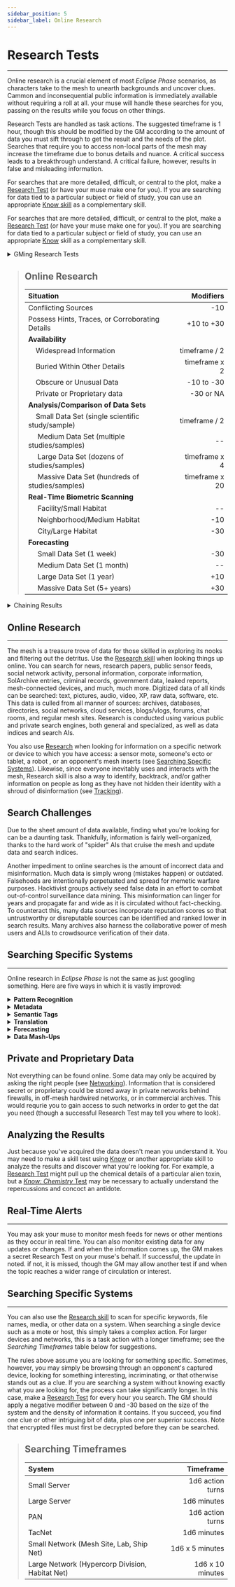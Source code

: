 ```yaml
---
sidebar_position: 5
sidebar_label: Online Research
---
```


# Research Tests
---
Online research is a crucial element of most *Eclipse Phase* scenarios, as characters take to the mesh to unearth backgrounds and uncover clues.  Cammon and inconsequential public information is immediately available without requiring a roll at all.  your muse will handle these searches for you, passing on the results while you focus on other things.

Research Tests are handled as task actions.  The suggested timeframe is 1 hour, though this should be modified by the GM according to the amount of data you must sift through to get the result and the needs of the plot.  Searches that require you to access non-local parts of the mesh may increase the timeframe due to bonus details and nuance.  A critical success leads to a breakthrough understand.  A critical failure, however, results in false and misleading information.

For searches that are more detailed, difficult, or central to the plot, make a [Research Test](../Skills.md#research) (or have your muse make one for you).  If you are searching for data tied to a particular subject or field of study, you can use an appropriate [Know skill](../Skills.md#know-skills) as a complementary skill.

For searches that are more detailed, difficult, or central to the plot, make a [Research Test](#research-tests) (or have your muse make one for you).  If you are searching for data tied to a particular subject or field of study, you can use an appropriate [Know](../Skills.md#know-skills) skill as a complementary skill.

<details>
   <summary> GMing Research Tests </summary> 
   <p>
   Research Tests are often important for the story line as one of the main methods PCs have for acquiring clues.  For this reason, it is important for GMs to have some flexibility.  If the timeframes provided in the rules don't plug so well into your plot framework, modify them to fit your needs.  Some evidence may simply take more work to dig up, and sometimes clues will fall right into the PCs' outstretched mandibles.  Especially sleuthful PCs sometimes get ahead of the game -- for this reason, it helps to structure your story so that they don't even know what clue they next need until it comes close to the time they will need it.

   If the Pcs fail their Research Tests, they should have other opportunities for discovering the information they need.  [Insight Pool](ais-and-muses.md#aptitudes-skills-and-pools) can also be useful here, when spent to acquire a clue.  Insight expenditures should still come with some effort, however.  A Pc that buys intel with an Insight point may still need to spend a few hours crawling through the mesh.
   </p>
</details>

> ## Online Research
> | Situation | Modifiers|
> | :--- | ---:|
> | Conflicting Sources | -10 |
> | Possess Hints, Traces, or Corroborating Details | +10 to +30
> | **Availability** | |
> | &nbsp;&nbsp;&nbsp; Widespread Information | timeframe / 2 |
> | &nbsp;&nbsp;&nbsp; Buried Within Other Details | timeframe x 2 |
> |&nbsp;&nbsp;&nbsp; Obscure or Unusual Data | -10 to -30 |
> |&nbsp;&nbsp;&nbsp; Private or Proprietary data | -30 or NA |
> | **Analysis/Comparison of Data Sets** | |
> |&nbsp;&nbsp;&nbsp; Small Data Set (single scientific study/sample) | timeframe / 2 |
> |&nbsp;&nbsp;&nbsp;&nbsp; Medium Data Set (multiple studies/samples) | -- |
> |&nbsp;&nbsp;&nbsp;&nbsp; Large Data Set (dozens of studies/samples) | timeframe x 4 |
> |&nbsp;&nbsp;&nbsp;&nbsp; Massive Data Set (hundreds of studies/samples) | timeframe x 20 |
> |**Real-Time Biometric Scanning** | |
> |&nbsp;&nbsp;&nbsp;&nbsp; Facility/Small Habitat | -- |
> |&nbsp;&nbsp;&nbsp;&nbsp; Neighborhood/Medium Habitat | -10 |
> |&nbsp;&nbsp;&nbsp;&nbsp; City/Large Habitat | -30 |
> |**Forecasting** | |
> |&nbsp;&nbsp;&nbsp;&nbsp; Small Data Set (1 week) | -30 |
> |&nbsp;&nbsp;&nbsp;&nbsp; Medium Data Set (1 month) | -- |
> |&nbsp;&nbsp;&nbsp;&nbsp; Large Data Set (1 year) | +10 |
> |&nbsp;&nbsp;&nbsp;&nbsp; Massive Data Set (5+ years) | +30 |

<details>
   <summary> Chaining Results </summary>
   <p>
   The path to the information you need may not always be obvious or direct.  GMs are encouraged to structure necessary data and clues in such a way that several separate Research Tests are required and the next step is not apparent until the previous step is uncovered.  For example, when researching a strange alien relic, a search may first lead to an account of a gatecrasher who saw something similar, so the trail takes you towards the logs from a specific pandora gate, which then leads to a mission report, which then points you towards a specific hypercorp that may have smuggled the device back to the Solar System.  GMs should be careful to allow multiple paths towards the end-goal data, in case one trail goes cold.
   </p>
</details>

## Online Research
---
The mesh is a treasure trove of data for those skilled in exploring its nooks and filtering out the detritus.  Use the [Research skill](../Skills.md#Research) when looking things up online.  You can search for news, research papers, public sensor feeds, social network activity, personal information, corporate information, SolArchive entries, criminal records, government data, leaked reports, mesh-connected devices, and much, much more.  Digitized data of all kinds can be searched: text, pictures, audio, video, XP, raw data, software, etc.  This data is culled from all manner of sources: archives, databases, directories, social networks, cloud services, blogs/vlogs, forums, chat rooms, and regular mesh sites.  Research is conducted using various public and private search engines, both general and specialized, as well as data indices and search AIs.

You also use [Research](../Skills.md#research) when looking for information on a specific network or device to which you have access: a sensor mote, someone's ecto or tablet, a robot , or an opponent's  mesh inserts (see [Searching Specific Systems](#searching-specific-systems)).  Likewise, since everyone inevitably uses and interacts with the mesh, Research skill is also a way to identify, backtrack, and/or gather information on people as long as they have not hidden their identity with a shroud of disinformation (see [Tracking](Tracking.md)).

## Search Challenges
Due to the sheet amount of data available, finding what you're looking for can be a daunting task.  Thankfully, information is fairly well-organized, thanks to the hard work of "spider" AIs that cruise the mesh and update data and search indices.

Another impediment to online searches is the amount of incorrect data and misinformation.  Much data is simply wrong (mistakes happen) or outdated.  Falsehoods are intentionally perpetuated and spread for memetic warfare purposes.  Hacktivist groups actively seed false data in an effort to combat out-of-control surveillance data mining.  This misinformation can linger for years and propagate far and wide as it is circulated without fact-checking.  To counteract this, many data sources incorporate reputation scores so that untrustworthy or disreputable sources can be identified and ranked lower in search results.  Many archives also harness the collaborative power of mesh users and ALIs to crowdsource verification of their data.

## Searching Specific Systems
---
Online research in *Eclipse Phase* is not the same as just googling something.  Here are five ways in which it is vastly improved:

<details>
   <summary> <b>Pattern Recognition </b> </summary>
   <p>
   Biometrics and other forms of pattern recognition are efficient and intelligent.  It is not only possible to run image recognition searches (in real time, via all available motes and XP feeds) but to search for patterns such as gait, sounds, colors, emotive displays, traffic, crowd movement, etc.  Kinesics and behavioral analysis even allow sensor searches for people exhibiting certain patterns such as suspicious loitering, nervousness, or agitation.
   </p>
</details>


<details>
   <summary> <b>Metadata </b> </summary>
   <p>
Information and files online come with hidden data about their creation, alteration, and access.  A photo's metadata, for example, will note what gear it was taken on, who took it, when and where, as well as who accessed it online, though such metadata may be easily scrubbed or anonymized.
   </p>
</details>


<details>
   <summary> <b>Semantic Tags </b> </summary>
   <p>
Most data is semantically tagged, meaning that it's accompanied by code that an ALI can use to understand the context of that information as a transhuman would.
   </p>
</details>


<details>
   <summary> <b>Translation </b> </summary>
   <p>
Real-time translation of audio and video is available from open-source translation bots.
   </p>
</details>


<details>
   <summary> <b>Forecasting </b> </summary>
   <p>
A significant percentage of what people do on any day or in response to certain situations conforms to routines, enabling easy behavioral prediction.  Muses take advantage of this to anticipate needs and provide whatever is desired by their user at the right moment and in the right context.  The same logic applies to actions by groups of people, such as economics and social discourse.  ALIs use algorithms to cross-index data and contexts to predict most likely outcomes.  Security forces use this to place patrols where trouble is likely to occur.
</p>
</details>

<details>
   <summary> <b>Data Mash-Ups </b> </summary>
   <p>
The combination of abundant computing, archived data, and ubiquitous public sensors, along with intricate algorithms, means that intriguing correlations can be drawn from data that is mined and collated.  In the midst of a habitat emergency such as a terrorist bombing, for example, the ID of everyone in that vicinity would be scanned, compared to data archives to separate out those who have a history of being in the vicinity at that particular time, with those remaining checked against databases of criminal/suspect history, their recorded actions analyzed for unusual behavior, and anything they've spoken compared to keyword lists.
</p>
</details>



## Private and Proprietary Data
Not everything can be found online.  Some data may only be acquired by asking the right people (see [Networking](../transhuman-tech/reputation.md#reputation)).  Information that is considered secret or proprietary could be stored away in private networks behind firewalls, in off-mesh hardwired networks, or in commercial archives.  This would requrie you to gain access to such networks in order to get the dat you need (though a successful Research Test may tell you where to look).

## Analyzing the Results
Just because you've acquired the data doesn't mean you understand it.  You may need to make a skill test using [Know](../Skills.md#know-skills) or another appropriate skill to analyze the results and discover what you're looking for.  For example, a [Research Test](#research-tests) might pull up the chemical details of a particular alien toxin, but a [*Know: Chemistry* Test](../Skills.md#know-skills) may be necessary to actually understand the repercussions and concoct an antidote.

## Real-Time Alerts
---
You may ask your muse to monitor mesh feeds for news or other mentions as they occur in real time.  You can also monitor existing data for any updates or changes.  If and when the information comes up, the GM makes a secret Research Test on your muse's behalf.  If successful, the update in noted.  if not, it is missed, though the GM may allow another test if and when the topic reaches a wider range of circulation or interest.

## Searching Specific Systems
---
You can also use the [Research skill](../Skills.md#research) to scan for specific keywords, file names, media, or other data on a system.  When searching a single device such as a mote or host, this simply takes a complex action.  For larger devices and networks, this is a task action with a longer timeframe; see the *Searching Timeframes* table below for suggestions.

The rules above assume you are looking for something specific.  Sometimes, however, you may simply be browsing through an opponent's captured device, looking for something interesting, incriminating, or that otherwise stands out as a clue.  If you are searching a system without knowing exactly what you are looking for, the process can take significantly longer.  In this case, make a [Research Test](#research-tests) for every hour you search.  The GM should apply a negative modifier between 0 and -30 based on the size of the system and the density of information it contains.  If you succeed, you find one clue or other intriguing bit of data, plus one per superior success.  Note that encrypted files must first be decrypted before they can be searched.


> ## Searching Timeframes
> | System | Timeframe |
> |:--- | ---: |
> | Small Server | 1d6 action turns |
> | Large Server | 1d6 minutes |
> | PAN | 1d6 action turns |
> |TacNet | 1d6 minutes |
> | Small Network (Mesh Site, Lab, Ship Net) | 1d6 x 5 minutes |
> | Large Network (Hypercorp Division, Habitat Net) | 1d6 x 10 minutes |
